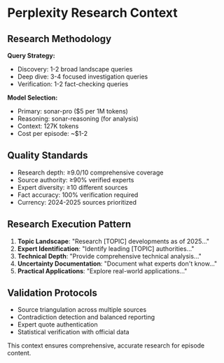 # Perplexity Research Context

## Research Methodology

**Query Strategy:**
- Discovery: 1-2 broad landscape queries
- Deep dive: 3-4 focused investigation queries
- Verification: 1-2 fact-checking queries

**Model Selection:**
- Primary: sonar-pro ($5 per 1M tokens)
- Reasoning: sonar-reasoning (for analysis)
- Context: 127K tokens
- Cost per episode: ~$1-2

## Quality Standards
- Research depth: ≥9.0/10 comprehensive coverage
- Source authority: ≥90% verified experts
- Expert diversity: ≥10 different sources
- Fact accuracy: 100% verification required
- Currency: 2024-2025 sources prioritized

## Research Execution Pattern
1. **Topic Landscape**: "Research [TOPIC] developments as of 2025..."
2. **Expert Identification**: "Identify leading [TOPIC] authorities..."
3. **Technical Depth**: "Provide comprehensive technical analysis..."
4. **Uncertainty Documentation**: "Document what experts don't know..."
5. **Practical Applications**: "Explore real-world applications..."

## Validation Protocols
- Source triangulation across multiple sources
- Contradiction detection and balanced reporting
- Expert quote authentication
- Statistical verification with official data

This context ensures comprehensive, accurate research for episode content.
